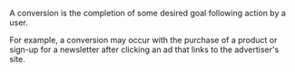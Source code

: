 A conversion is the completion of some desired goal following action by a user.

For example, a conversion may occur with the purchase of a product or sign-up
for a newsletter after clicking an ad that links to the advertiser's site.
